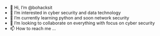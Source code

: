 - 👋 Hi, I’m @bohacksit
- 👀 I’m interested in cyber security and data technology
- 🌱 I’m currently learning python and soon network security
- 💞️ I’m looking to collaborate on everything with focus on cyber security
- 📫 How to reach me ...

<!---
bohacksit/bohacksit is a ✨ special ✨ repository because its `README.md` (this file) appears on your GitHub profile.
You can click the Preview link to take a look at your changes.
--->

